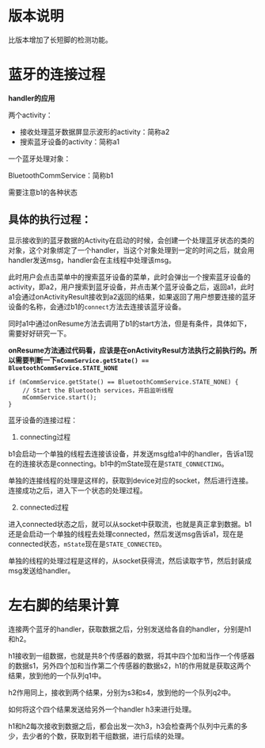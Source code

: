 # 版本说明

比版本增加了长短脚的检测功能。

# 蓝牙的连接过程

**handler的应用**

两个activity：

- 接收处理蓝牙数据屏显示波形的activity：简称a2
- 搜索蓝牙设备的activity：简称a1

一个蓝牙处理对象：

BluetoothCommService：简称b1

需要注意b1的各种状态

## 具体的执行过程：

显示接收到的蓝牙数据的Activity在启动的时候，会创建一个处理蓝牙状态的类的对象，这个对象绑定了一个handler，当这个对象处理到一定的时间之后，就会用handler发送msg，handler会在主线程中处理该msg。

此时用户会点击菜单中的搜索蓝牙设备的菜单，此时会弹出一个搜索蓝牙设备的activity，即a2，用户搜索到蓝牙设备，并点击某个蓝牙设备之后，返回a1，此时a1会通过onActivityResult接收到a2返回的结果，如果返回了用户想要连接的蓝牙设备的名称，会通过b1的`connect`方法去连接该蓝牙设备。

同时a1中通过onResume方法去调用了b1的start方法，但是有条件，具体如下，需要好好研究一下。

**onResume方法通过代码看，应该是在onActivityResul方法执行之前执行的。所以需要判断一下`mCommService.getState() == BluetoothCommService.STATE_NONE`**

```$xslt
if (mCommService.getState() == BluetoothCommService.STATE_NONE) {
    // Start the Bluetooth services，开启监听线程
    mCommService.start();
}
```

蓝牙设备的连接过程：

1. connecting过程

b1会启动一个单独的线程去连接该设备，并发送msg给a1中的handler，告诉a1现在的连接状态是connecting。b1中的mState现在是`STATE_CONNECTING`。

单独的连接线程的处理是这样的，获取到device对应的socket，然后进行连接。连接成功之后，进入下一个状态的处理过程。

2. connected过程

进入connected状态之后，就可以从socket中获取流，也就是真正拿到数据。b1还是会启动一个单独的线程去处理connected，然后发送msg告诉a1，现在是connected状态，`mState`现在是`STATE_CONNECTED`。

单独的线程的处理过程是这样的，从socket获得流，然后读取字节，然后封装成msg发送给handler。

# 左右脚的结果计算

连接两个蓝牙的handler，获取数据之后，分别发送给各自的handler，分别是h1和h2。

h1接收到一组数据，也就是共8个传感器的数据，将其中四个加和当作一个传感器的数据s1，另外四个加和当作第二个传感器的数据s2，h1的作用就是获取这两个结果，放到他的一个队列q1中。

h2作用同上，接收到两个结果，分别为s3和s4，放到他的一个队列q2中。

如何将这个四个结果发送给另外一个handler h3来进行处理。

h1和h2每次接收到数据之后，都会出发一次h3，h3会检查两个队列中元素的多少，去少者的个数，获取到若干组数据，进行后续的处理。



